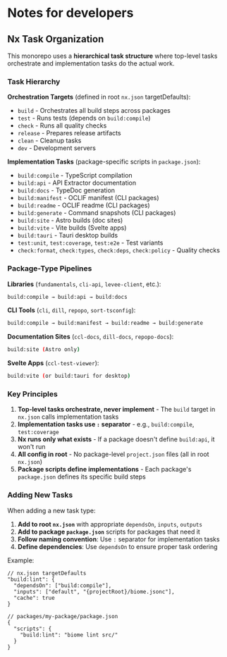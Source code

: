 # Notes for developers

## Nx Task Organization

This monorepo uses a **hierarchical task structure** where top-level tasks orchestrate and implementation tasks do the actual work.

### Task Hierarchy

**Orchestration Targets** (defined in root `nx.json` targetDefaults):
- `build` - Orchestrates all build steps across packages
- `test` - Runs tests (depends on `build:compile`)
- `check` - Runs all quality checks
- `release` - Prepares release artifacts
- `clean` - Cleanup tasks
- `dev` - Development servers

**Implementation Tasks** (package-specific scripts in `package.json`):
- `build:compile` - TypeScript compilation
- `build:api` - API Extractor documentation
- `build:docs` - TypeDoc generation
- `build:manifest` - OCLIF manifest (CLI packages)
- `build:readme` - OCLIF readme (CLI packages)
- `build:generate` - Command snapshots (CLI packages)
- `build:site` - Astro builds (doc sites)
- `build:vite` - Vite builds (Svelte apps)
- `build:tauri` - Tauri desktop builds
- `test:unit`, `test:coverage`, `test:e2e` - Test variants
- `check:format`, `check:types`, `check:deps`, `check:policy` - Quality checks

### Package-Type Pipelines

**Libraries** (`fundamentals`, `cli-api`, `levee-client`, etc.):
```bash
build:compile → build:api → build:docs
```

**CLI Tools** (`cli`, `dill`, `repopo`, `sort-tsconfig`):
```bash
build:compile → build:manifest → build:readme → build:generate
```

**Documentation Sites** (`ccl-docs`, `dill-docs`, `repopo-docs`):
```bash
build:site (Astro only)
```

**Svelte Apps** (`ccl-test-viewer`):
```bash
build:vite (or build:tauri for desktop)
```

### Key Principles

1. **Top-level tasks orchestrate, never implement** - The `build` target in `nx.json` calls implementation tasks
2. **Implementation tasks use `:` separator** - e.g., `build:compile`, `test:coverage`
3. **Nx runs only what exists** - If a package doesn't define `build:api`, it won't run
4. **All config in root** - No package-level `project.json` files (all in root `nx.json`)
5. **Package scripts define implementations** - Each package's `package.json` defines its specific build steps

### Adding New Tasks

When adding a new task type:

1. **Add to root `nx.json`** with appropriate `dependsOn`, `inputs`, `outputs`
2. **Add to package `package.json`** scripts for packages that need it
3. **Follow naming convention**: Use `:` separator for implementation tasks
4. **Define dependencies**: Use `dependsOn` to ensure proper task ordering

Example:
```jsonc
// nx.json targetDefaults
"build:lint": {
  "dependsOn": ["build:compile"],
  "inputs": ["default", "{projectRoot}/biome.jsonc"],
  "cache": true
}

// packages/my-package/package.json
{
  "scripts": {
    "build:lint": "biome lint src/"
  }
}
```
